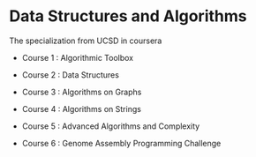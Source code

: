 # Data Structures and Algorithms
The specialization from UCSD in coursera

- Course 1 : Algorithmic Toolbox

- Course 2 : Data Structures

- Course 3 : Algorithms on Graphs

- Course 4 : Algorithms on Strings

- Course 5 : Advanced Algorithms and Complexity

- Course 6 : Genome Assembly Programming Challenge
